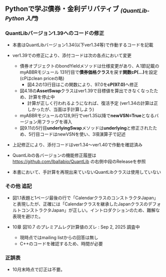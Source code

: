 ## Pythonで学ぶ債券・金利デリバティブ <sub>*(QuantLib-Python 入門)*</sub>

### QuantLibバージョン1.39へのコードの修正

- 本書はQuantLibバージョン1.34(以下ver1.34等)で作動するコードを記載
- ver1.39での修正により、添付コードは次の各点において変更

  - 債券オブジェクトのbondYieldメソッドは仕様変更があり、A.1節記載のmyABBRモジュール 131行目で**債券価格クラス**を戻す<b>関数cP(...)</b>を設定(cPはclean priceの略)
    - 図4.2の13行目はこの関数により、97.0を<b>cP(97.0)</b>へ修正
  - 図4.18の**AssetSwap**クラスはver1.39で目標値を算出できなくなったため、計算を停止中
    - 計算が正しく行われるようになれば、復活予定 (ver1.34の計算は正しかったが、当面は手計算しよう)
  - myABBRモジュールの128,9行でver1.35以降で**newVSN=True**となるバージョン用フラッグを導入
  - 図9.11の5行目**underlyingSwap**メソッドは**underlying**と修正されたため、5行目コードはnewVSNを使い、3項演算子で記述
- 上記修正により、添付コードはver1.34～ver1.40で作動を確認済み
- QuantLibの各バージョンの機能修正履歴は https://github.com/lballabio/QuantLib の右側中段のReleaseを参照
- 本書において、手計算を再現出来ていないQuantLibクラスは使用していない

### その他 追記

- 図1.1表題と1ページ最後の行で「CalendarクラスのコンストラクタJapan」と表現したが、正確には「Calendarクラスを継承したJapanクラスのデフォルトコンストラクタJapan」が正しい。イントロダクションのため、難解な表現を避けた。

- 10章 図10.7 のプレミアムレグ計算値のズレ  : Sep 2, 2025 調査中
  - 現時点ではmailing listからの回答は無し
  - C++のコードを確認するため、時間が必要

### 正誤表  

- 10月末時点で訂正は不要。
<!--
| ページ | 誤 | 正 |
|--------|----|----|
|  |  |  |

---
-->
